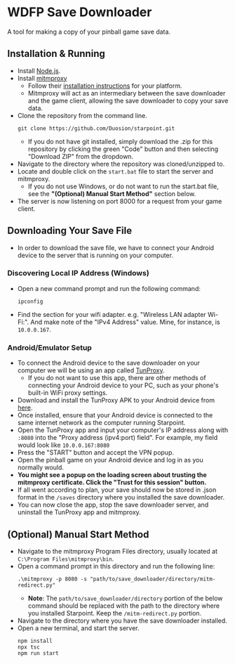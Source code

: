 # WDFP Save Downloader
A tool for making a copy of your pinball game save data.

## Installation & Running
- Install [Node.js](https://nodejs.org/en/download/package-manager).
- Install [mitmproxy](https://mitmproxy.org)
  - Follow their [installation instructions](https://docs.mitmproxy.org/stable/overview-installation/) for your platform.
  - Mitmproxy will act as an intermediary between the save downloader and the game client, allowing the save downloader to copy your save data.
- Clone the repository from the command line.
  ```
  git clone https://github.com/Duosion/starpoint.git
  ```
  - If you do not have git installed, simply download the .zip for this repository by clicking the green "Code" button and then selecting "Download ZIP" from the dropdown.
- Navigate to the directory where the repository was cloned/unzipped to.
- Locate and double click on the ``start.bat`` file to start the server and mitmproxy.
  - If you do not use Windows, or do not want to run the start.bat file, see the **"(Optional) Manual Start Method"** section below.
- The server is now listening on port 8000 for a request from your game client.

## Downloading Your Save File
- In order to download the save file, we have to connect your Android device to the server that is running on your computer.

### Discovering Local IP Address (Windows)
- Open a new command prompt and run the following command:
  ```
  ipconfig
  ```
- Find the section for your wifi adapter. e.g. "Wireless LAN adapter Wi-Fi:". And make note of the "IPv4 Address" value. Mine, for instance, is ``10.0.0.167``.

### Android/Emulator Setup
- To connect the Android device to the save downloader on your computer we will be using an app called [TunProxy](https://github.com/raise-isayan/TunProxy). 
  - If you do not want to use this app, there are other methods of connecting your Android device to your PC, such as your phone's built-in WiFi proxy settings.
- Download and install the TunProxy APK to your Android device from [here](https://github.com/yogkin/HttpProxy/releases/tag/1.0.1).
- Once installed, ensure that your Android device is connected to the same internet network as the computer running Starpoint.
- Open the TunProxy app and input your computer's IP address along with ``:8080`` into the "Proxy address (ipv4:port) field". For example, my field would look like ``10.0.0.167:8080``
- Press the "START" button and accept the VPN popup.
- Open the pinball game on your Android device and log in as you normally would.
- **You might see a popup on the loading screen about trusting the mitmproxy certificate. Click the "Trust for this session" button.**
- If all went according to plan, your save should now be stored in .json format in the ``/saves`` directory where you installed the save downloader.
- You can now close the app, stop the save downloader server, and uninstall the TunProxy app and mitmproxy.

## (Optional) Manual Start Method
- Navigate to the mitmproxy Program Files directory, usually located at ``C:\Program Files\mitmproxy\bin``.
- Open a command prompt in this directory and run the following line:
  ```
  .\mitmproxy -p 8080 -s "path/to/save_downloader/directory/mitm-redirect.py"
  ```
    - **Note**: The ``path/to/save_downloader/directory`` portion of the below command should be replaced with the path to the directory where you installed Starpoint. Keep the ``/mitm-redirect.py`` portion.
- Navigate to the directory where you have the save downloader installed. 
- Open a new terminal, and start the server.
  ```
  npm install
  npx tsc
  npm run start
  ```